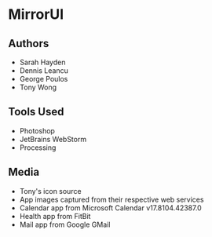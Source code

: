 # MirrorUI
## Authors
- Sarah Hayden
- Dennis Leancu
- George Poulos
- Tony Wong

## Tools Used
- Photoshop
- JetBrains WebStorm
- Processing

## Media
- Tony's icon source
- App images captured from their respective web services
- Calendar app from Microsoft Calendar v17.8104.42387.0
- Health app from FitBit
- Mail app from Google GMail